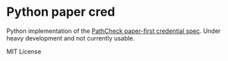 # Python paper cred

Python implementation of the [PathCheck paper-first credential spec](https://github.com/Path-Check/paper-cred). Under heavy development and not currently usable.

MIT License
